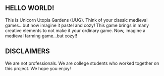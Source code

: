HELLO WORLD!
------------------------------------------------------------------------------------------------------
This is Unicorn Utopia Gardens (UUG). Think of your classic medieval games...but now imagine it pastel and cozy! This game brings in many creative elements to not make it your ordinary game. Now, imagine a medieval farming game...but cozy!! 

 DISCLAIMERS	
------------------------------------------------------------------------------------------------------
We are not professionals. We are college students who worked together on this project. We hope you enjoy!
